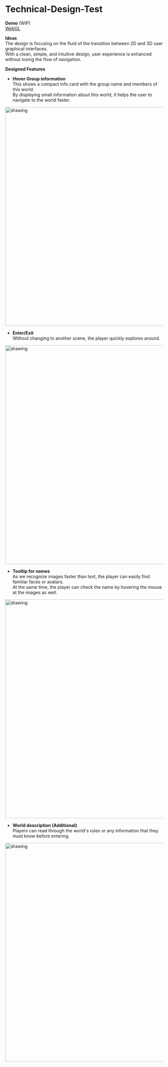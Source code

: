 # Technical-Design-Test

**Demo** (WIP) \
[WebGL](https://vrtech.github.io/TechnicalDesignTest/) 

**Ideas**\
The design is focusing on the fluid of the transition between 2D and 3D user graphical interfaces.\
With a clean, simple, and intuitive design, user experience is enhanced without losing the flow of navigation.

**Designed Features**

- **Hover Group information**\
This shows a compact info card with the group name and members of this world. \
By displaying small information about this world, it helps the user to navigate to the world faster.
<img src="Resources/hover.gif" alt="drawing" width="700"/>

- **Enter/Exit**\
Without changing to another scene, the player quickly explores around.
<img src="Resources/enterexit.gif" alt="drawing" width="700"/>

- **Tooltip for names** \
As we recognize images faster than text, the player can easily find familiar faces or avatars.\
At the same time, the player can check the name by hovering the mouse at the images as well.
<img src="Resources/members.gif" alt="drawing" width="700"/>

- **World description (Additional)** \
Players can read through the world's rules or any information that they must know before entering.
<img src="Resources/scrolling.gif" alt="drawing" width="700"/>
